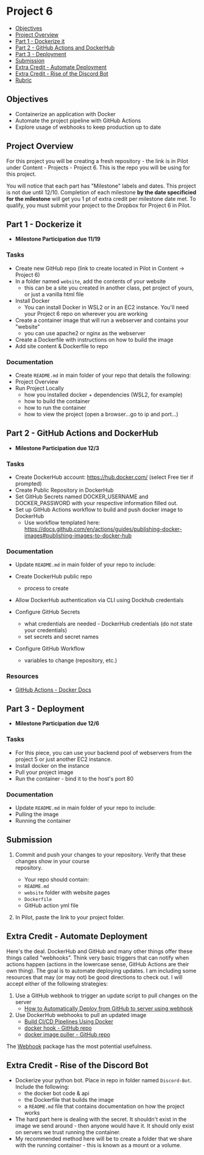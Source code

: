 # Project 6

- [Objectives](#Objectives)
- [Project Overview](#Project-Overview)
- [Part 1 - Dockerize it](#Part-1---Dockerize-it)
- [Part 2 - GitHub Actions and DockerHub](#Part-2---GitHub-Actions-and-DockerHub)
- [Part 3 - Deployment](#Part-3---Deployment)
- [Submission](#Submission)
- [Extra Credit - Automate Deployment](#Extra-Credit---Automate-Deployment)
- [Extra Credit - Rise of the Discord Bot](#Extra-Credit---Rise-of-the-Discord-Bot)
- [Rubric](Rubric.md)

## Objectives

- Containerize an application with Docker
- Automate the project pipeline with GitHub Actions
- Explore usage of webhooks to keep production up to date

## Project Overview

For this project you will be creating a fresh repository - the link is in Pilot under Content - Projects - Project 6. This is the repo you will be using for this project.

You will notice that each part has "Milestone" labels and dates. This project is not due until 12/10. Completion of each milestone **by the date specificied for the milestone** will get you 1 pt of extra credit per milestone date met. To qualify, you must submit your project to the Dropbox for Project 6 in Pilot.

## Part 1 - Dockerize it

- **Milestone Participation due 11/19**

### Tasks

- Create new GitHub repo (link to create located in Pilot in Content -> Project 6)
- In a folder named `website`, add the contents of your website
  - this can be a site you created in another class, pet project of yours, or just a vanilla html file
- Install Docker
  - You can install Docker in WSL2 or in an EC2 instance. You'll need your Project 6 repo on wherever you are working
- Create a container image that will run a webserver and contains your "website"
  - you can use apache2 or nginx as the webserver
- Create a Dockerfile with instructions on how to build the image
- Add site content & Dockerfile to repo

### Documentation

- Create `README.md` in main folder of your repo that details the following:
- Project Overview
- Run Project Locally
  - how you installed docker + dependencies (WSL2, for example)
  - how to build the container
  - how to run the container
  - how to view the project (open a browser...go to ip and port...)

## Part 2 - GitHub Actions and DockerHub

- **Milestone Participation due 12/3**

### Tasks

- Create DockerHub account: https://hub.docker.com/ (select Free tier if prompted)
- Create Public Repository in DockerHub
- Set GitHub Secrets named DOCKER_USERNAME and DOCKER_PASSWORD with your respective information filled out.
- Set up GitHub Actions workflow to build and push docker image to DockerHub
  - Use workflow templated here: https://docs.github.com/en/actions/guides/publishing-docker-images#publishing-images-to-docker-hub

### Documentation

- Update `README.md` in main folder of your repo to include:

- Create DockerHub public repo
  - process to create
- Allow DockerHub authentication via CLI using Dockhub credentials
- Configure GitHub Secrets
  - what credentials are needed - DockerHub credentials (do not state your credentials)
  - set secrets and secret names
- Configure GitHub Workflow
  - variables to change (repository, etc.)

### Resources

- [GitHub Actions - Docker Docs](https://docs.docker.com/ci-cd/github-actions/)

## Part 3 - Deployment

- **Milestone Participation due 12/6**

### Tasks

- For this piece, you can use your backend pool of webservers from the project 5 or just another EC2 instance.
- Install docker on the instance
- Pull your project image
- Run the container - bind it to the host's port 80

### Documentation

- Update `README.md` in main folder of your repo to include:
- Pulling the image
- Running the container

## Submission

1. Commit and push your changes to your repository. Verify that these changes show in your course  
   repository.

   - Your repo should contain:
   - `README.md`
   - `website` folder with website pages
   - `Dockerfile`
   - GitHub action yml file

2. In Pilot, paste the link to your project folder.

## Extra Credit - Automate Deployment

Here's the deal. DockerHub and GitHub and many other things offer these things called "webhooks". Think very basic triggers that can notify when actions happen (actions in the lowercase sense, GitHub Actions are their own thing). The goal is to automate deploying updates. I am including some resources that may (or may not) be good directions to check out. I will accept either of the following strategies:

1. Use a GitHub webhook to trigger an update script to pull changes on the server
   - [How to Automatically Deploy from GitHub to server using webhook](https://betterprogramming.pub/how-to-automatically-deploy-from-github-to-server-using-webhook-79f837dcc4f4)
2. Use DockerHub webhooks to pull an updated image
   - [Build CI/CD Pipelines Using Docker](https://circleci.com/blog/build-cicd-piplines-using-docker/)
   - [docker hook - GitHub repo](https://github.com/schickling/docker-hook)
   - [docker image puller - GitHub repo](https://github.com/tuxity/docker-image-puller)

The [Webhook](https://github.com/adnanh/webhook) package has the most potential usefulness.

## Extra Credit - Rise of the Discord Bot

- Dockerize your python bot. Place in repo in folder named `Discord-Bot`. Include the following:
  - the docker bot code & api
  - the Dockerfile that builds the image
  - a `README.md` file that contains documentation on how the project works
- The hard part here is dealing with the secret. It shouldn't exist in the image we send around - then anyone would have it. It should only exist on servers we trust running the container.
- My recommended method here will be to create a folder that we share with the running container - this is known as a mount or a volume.
